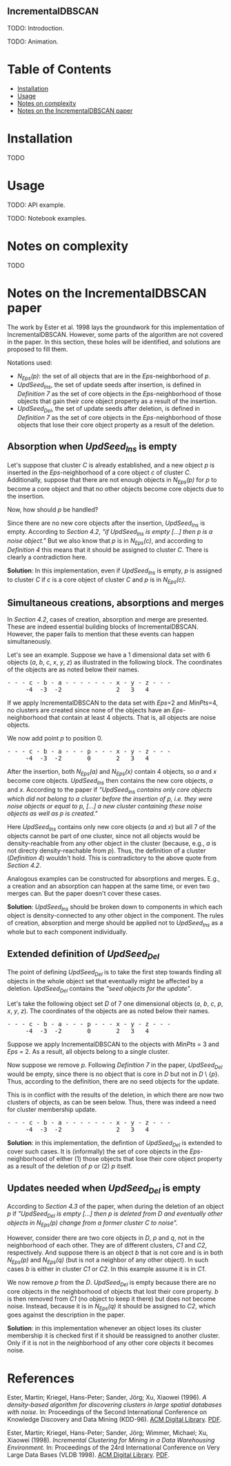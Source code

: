 IncrementalDBSCAN
-----------------

TODO: Introdoction.

TODO: Animation.


# Table of Contents

- [Installation](#installation)
- [Usage](#usage)
- [Notes on complexity](#notes-on-complexity)
- [Notes on the IncrementalDBSCAN paper](#notes-on-the-incrementaldbscan-paper)

# Installation

TODO

# Usage

TODO: API example.

TODO: Notebook examples.

# Notes on complexity

TODO

# Notes on the IncrementalDBSCAN paper
The work by Ester et al. 1998 lays the groundwork for this implementation of IncrementalDBSCAN. However, some parts of the algorithm are not covered in the paper. In this section, these holes will be identified, and solutions are proposed to fill them.

Notations used:
- _N<sub>Eps</sub>(p)_: the set of all objects that are in the _Eps_-neighborhood of _p_.
- _UpdSeed<sub>Ins</sub>_, the set of update seeds after insertion, is defined in _Definition 7_ as the set of core objects in the _Eps_-neighborhood of those objects that gain their core object property as a result of the insertion.
- _UpdSeed<sub>Del</sub>_, the set of update seeds after deletion, is defined in _Definition 7_ as the set of core objects in the _Eps_-neighborhood of those objects that lose their core object property as a result of the deletion.

## Absorption when _UpdSeed<sub>Ins</sub>_ is empty
Let's suppose that cluster _C_ is already established, and a new object _p_ is inserted in the _Eps_-neighborhood of a core object _c_ of cluster _C_. Additionally, suppose that there are not enough objects in _N<sub>Eps</sub>(p)_ for _p_ to become a core object and that no other objects become core objects due to the insertion.

Now, how should _p_ be handled?

Since there are no new core objects after the insertion, _UpdSeed<sub>Ins</sub>_ is empty. According to _Section 4.2_, _"if _UpdSeed<sub>Ins</sub>_ is empty [...] then _p_ is a noise object."_ But we also know that _p_ is in _N<sub>Eps</sub>(c)_, and according to _Definition 4_ this means that it should be assigned to cluster _C_. There is clearly a contradiction here.

**Solution**: In this implementation, even if _UpdSeed<sub>Ins</sub>_ is empty, _p_ is assigned to cluster _C_ if _c_ is a core object of cluster _C_ and _p_ is in _N<sub>Eps</sub>(c)_.

## Simultaneous creations, absorptions and merges
In _Section 4.2_, cases of creation, absorption and merge are presented. These are indeed essential building blocks of IncrementalDBSCAN. However, the paper fails to mention that these events can happen simultaneously.

Let's see an example. Suppose we have a 1 dimensional data set with 6 objects (_a_, _b_, _c_, _x_, _y_, _z_) as illustrated in the following block. The coordinates of the objects are as noted below their names.
<pre>
- - - c - b - a - - - - - - - x - y - z - - -
     -4  -3  -2               2   3   4      
</pre>

If we apply IncrementalDBSCAN to the data set with _Eps_=2 and _MinPts_=4, no clusters are created since none of the objects have an _Eps_-neighborhood that contain at least 4 objects. That is, all objects are noise objects.

We now add point _p_ to position 0.
<pre>
- - - c - b - a - - - p - - - x - y - z - - -
     -4  -3  -2       0       2   3   4      
</pre>

After the insertion, both _N<sub>Eps</sub>(a)_ and _N<sub>Eps</sub>(x)_ contain 4 objects, so _a_ and _x_ become core objects. _UpdSeed<sub>Ins</sub>_ then contains the new core objects, _a_ and _x_. According to the paper if _"UpdSeed<sub>Ins</sub> contains only core objects which did not belong to a cluster before the insertion of p, i.e. they were noise objects or equal to p, [...] a new cluster containing these noise objects as well as p is created."_ 

Here _UpdSeed<sub>Ins</sub>_ contains only new core objects (_a_ and _x_) but all 7 of the objects cannot be part of one cluster, since not all objects would be density-reachable from any other object in the cluster (because, e.g., _a_ is not directy density-reachable from _p_). Thus, the definition of a cluster (_Definition 4_) wouldn't hold. This is contradictory to the above quote from _Section 4.2_.

Analogous examples can be constructed for absorptions and merges. E.g., a creation and an absorption can happen at the same time, or even two merges can. But the paper doesn't cover these cases.

**Solution**: _UpdSeed<sub>Ins</sub>_ should be broken down to components in which each object is density-connected to any other object in the component. The rules of creation, absorption and merge should be applied not to _UpdSeed<sub>Ins</sub>_ as a whole but to each component individually.

## Extended definition of _UpdSeed<sub>Del</sub>_

The point of defining _UpdSeed<sub>Del</sub>_ is to take the first step towards finding all objects in the whole object set that eventually might be affected by a deletion. _UpdSeed<sub>Del</sub>_ contains the _"seed objects for the update"_.

Let's take the following object set _D_ of 7 one dimensional objects (_a_, _b_, _c_, _p_, _x_, _y_, _z_). The coordinates of the objects are as noted below their names.
<pre>
- - - c - b - a - - - p - - - x - y - z - - -
     -4  -3  -2       0       2   3   4      
</pre>

Suppose we apply IncrementalDBSCAN to the objects with _MinPts_ = 3 and _Eps_ = 2. As a result, all objects belong to a single cluster.

Now suppose we remove _p_. Following _Definition 7_ in the paper, _UpdSeed<sub>Del</sub>_ would be empty, since there is no object that is core in _D_ but not in _D_ \ {_p_}. Thus, according to the definition, there are no seed objects for the update.

This is in conflict with the results of the deletion, in which there are now two clusters of objects, as can be seen below. Thus, there was indeed a need for cluster membership update.
<pre>
- - - c - b - a - - - - - - - x - y - z - - -
     -4  -3  -2               2   3   4      
</pre>

**Solution**: in this implementation, the defintion of _UpdSeed<sub>Del</sub>_ is extended to cover such cases. It is (informally) the set of core objects in the _Eps_-neighborhood of either (1) those objects that lose their core object property as a result of the deletion of _p_ or (2) _p_ itself.

## Updates needed when _UpdSeed<sub>Del</sub>_ is empty

According to _Section 4.3_ of the paper, when during the deletion of an object _p_ if *"_UpdSeed<sub>Del</sub>_ is empty [...] then p is deleted from D and eventually other objects in _N<sub>Eps</sub>(p)_ change from a former cluster C to noise".*

However, consider there are two core objects in _D_, _p_ and _q_, not in the neighborhood of each other. They are of different clusters, _C1_ and _C2_, respectively. And suppose there is an object _b_ that is not core and is in both _N<sub>Eps</sub>(p)_ and _N<sub>Eps</sub>(q)_ (but is not a neighbor of any other object). In such cases _b_ is either in cluster _C1_ or _C2_. In this example assume it is in _C1_.

We now remove _p_ from the _D_. _UpdSeed<sub>Del</sub>_ is empty because there are no core objects in the neighborhood of objects that lost their core property. _b_ is then removed from _C1_ (no object to keep it there) but does not become noise. Instead, because it is in _N<sub>Eps</sub>(q)_ it should be assigned to _C2_, which goes against the description in the paper.

**Solution**: in this implementation whenever an object loses its cluster membership it is checked first if it should be reassigned to another cluster. Only if it is not in the neighborhood of any other core objects it becomes noise.

# References
Ester, Martin; Kriegel, Hans-Peter; Sander, Jörg; Xu, Xiaowei (1996). _A density-based algorithm for discovering clusters in large spatial databases with noise._ In: Proceedings of the Second International Conference on Knowledge Discovery and Data Mining (KDD-96). [ACM Digital Library][acm1]. [PDF][pdf1].

Ester, Martin; Kriegel, Hans-Peter; Sander, Jörg; Wimmer, Michael; Xu, Xiaowei (1998). _Incremental Clustering for Mining in a Data Warehousing Environment._ In: Proceedings of the 24rd International Conference on Very Large Data Bases (VLDB 1998). [ACM Digital Library][acm2]. [PDF][pdf2].

[acm1]: https://dl.acm.org/citation.cfm?id=3001507
[acm2]: https://dl.acm.org/citation.cfm?id=671201
[pdf1]: https://www.aaai.org/Papers/KDD/1996/KDD96-037.pdf
[pdf2]: https://www.dbs.ifi.lmu.de/Publikationen/Papers/VLDB-98-IncDBSCAN.pdf
